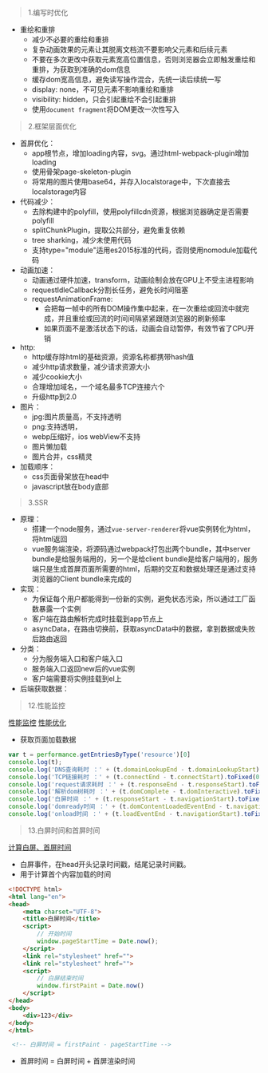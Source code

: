 
> 1.编写时优化

* 重绘和重排
    * 减少不必要的重绘和重排
    * 复杂动画效果的元素让其脱离文档流不要影响父元素和后续元素
    * 不要在多次更改中获取元素宽高位置信息，否则浏览器会立即触发重绘和重排，为获取到准确的dom信息
    * 缓存dom宽高信息，避免读写操作混合，先统一读后续统一写
    * display: none，不可见元素不影响重绘和重排
    * visibility: hidden，只会引起重绘不会引起重排
    * 使用`document fragment`将DOM更改一次性写入

> 2.框架层面优化

* 首屏优化：
    * app根节点，增加loading内容，svg。通过html-webpack-plugin增加loading
    * 使用骨架page-skeleton-plugin
    * 将常用的图片使用base64，并存入localstorage中，下次直接去localstorage内容
* 代码减少：
    * 去除构建中的polyfill，使用polyfillcdn资源，根据浏览器确定是否需要polyfill
    * splitChunkPlugin，提取公共部分，避免重复依赖
    * tree sharking，减少未使用代码
    * 支持type="module"适用es2015标准的代码，否则使用nomodule加载代码
* 动画加速：
    * 动画通过硬件加速，transform，动画绘制会放在GPU上不受主进程影响
    * requestIdleCallback分割长任务，避免长时间阻塞
    * requestAnimationFrame:
        * 会把每一帧中的所有DOM操作集中起来，在一次重绘或回流中就完成，并且重绘或回流的时间间隔紧紧跟随浏览器的刷新频率
        * 如果页面不是激活状态下的话，动画会自动暂停，有效节省了CPU开销
* http:
    * http缓存除html的基础资源，资源名称都携带hash值
    * 减少http请求数量，减少请求资源大小
    * 减少cookie大小
    * 合理增加域名，一个域名最多TCP连接六个
    * 升级http到2.0
* 图片：
    * jpg:图片质量高，不支持透明
    * png:支持透明，
    * webp压缩好，ios webView不支持
    * 图片懒加载
    * 图片合并，css精灵
* 加载顺序：
    * css页面骨架放在head中
    * javascript放在body底部

> 3.SSR

* 原理：
    * 搭建一个node服务，通过`vue-server-renderer`将vue实例转化为html，将html返回
    * vue服务端渲染，将源码通过webpack打包出两个bundle，其中server bundle是给服务端用的，另一个是给client bundle是给客户端用的，服务端只是生成首屏页面所需要的html，后期的交互和数据处理还是通过支持浏览器的Client bundle来完成的
* 实现：
    * 为保证每个用户都能得到一份新的实例，避免状态污染，所以通过工厂函数暴露一个实例
    * 客户端在路由解析完成时挂载到app节点上
    * asyncData，在路由切换前，获取asyncData中的数据，拿到数据或失败后路由返回
* 分类：
    * 分为服务端入口和客户端入口
    * 服务端入口返回new后的vue实例
    * 客户端需要将实例挂载到el上
* 后端获取数据：



> 12.性能监控

[性能监控](https://juejin.im/post/5b7a50c0e51d4538af60d995)
[性能优化](https://juejin.im/post/5b6fa8c86fb9a0099910ac91)

* 获取页面加载数据

```js
var t = performance.getEntriesByType('resource')[0]
console.log(t);
console.log('DNS查询耗时 ：' + (t.domainLookupEnd - t.domainLookupStart).toFixed(0))
console.log('TCP链接耗时 ：' + (t.connectEnd - t.connectStart).toFixed(0))
console.log('request请求耗时 ：' + (t.responseEnd - t.responseStart).toFixed(0))
console.log('解析dom树耗时 ：' + (t.domComplete - t.domInteractive).toFixed(0))
console.log('白屏时间 ：' + (t.responseStart - t.navigationStart).toFixed(0))
console.log('domready时间 ：' + (t.domContentLoadedEventEnd - t.navigationStart).toFixed(0))
console.log('onload时间 ：' + (t.loadEventEnd - t.navigationStart).toFixed(0))
```


> 13.白屏时间和首屏时间

[计算白屏、首屏时间](https://juejin.im/post/5df4294d518825128306cd5c)

* 白屏事件，在head开头记录时间戳，结尾记录时间戳。
* 用于计算首个内容加载的时间

```html
<!DOCTYPE html>
<html lang="en">
<head>
    <meta charset="UTF-8">
    <title>白屏时间</title>
    <script>
        // 开始时间
        window.pageStartTime = Date.now();
    </script>
    <link rel="stylesheet" href="">
    <link rel="stylesheet" href="">
    <script>
        // 白屏结束时间
        window.firstPaint = Date.now()
    </script>
</head>
<body>
    <div>123</div>
</body>
</html>

 <!-- 白屏时间 = firstPaint - pageStartTime -->
```

* 首屏时间 = 白屏时间 + 首屏渲染时间


